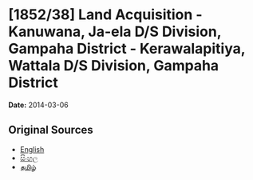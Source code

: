# [1852/38] Land Acquisition -Kanuwana, Ja-ela D/S Division, Gampaha District - Kerawalapitiya, Wattala D/S Division, Gampaha District

**Date:** 2014-03-06

## Original Sources

- [English](https://documents.gov.lk/view/extra-gazettes/2014/3/1852-38_E.pdf)
- [සිංහල](https://documents.gov.lk/view/extra-gazettes/2014/3/1852-38_S.pdf)
- [தமிழ்](https://documents.gov.lk/view/extra-gazettes/2014/3/1852-38_T.pdf)
